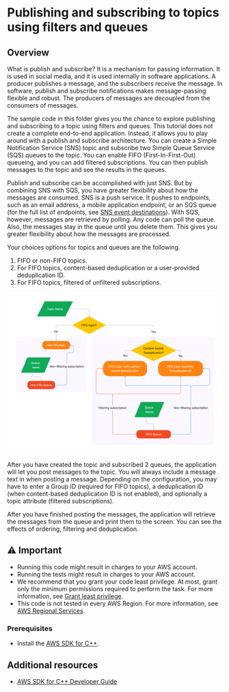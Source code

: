 
# Publishing and subscribing to topics using filters and queues

## Overview

What is publish and subscribe? It is a mechanism for passing information. It is used in social media, and 
it is used internally in software applications. A producer publishes a message, and the subscribers receive 
the message. In software, publish and subscribe notifications makes message-passing flexible and robust. 
The producers of messages are decoupled from the consumers of messages.

The sample code in this folder gives you the chance to explore publishing and subscribing to a topic using 
filters and queues. This tutorial does not create a complete end-to-end application. Instead, it allows 
you to play around with a publish and subscribe architecture.  You can create a Simple Notification 
Service (SNS) topic and subscribe two Simple Queue Service (SQS) queues to the topic. You can 
enable FIFO (First-In-First-Out) queueing, and you can add filtered subscriptions. You can then 
publish messages to the topic and see the results in the queues.

Publish and subscribe can be accomplished with just SNS. But by combining SNS with SQS, you have 
greater flexibility about how the messages are consumed. SNS is a push service. It pushes to 
endpoints, such as an email address, a mobile application endpoint, or an SQS queue (for the 
full list of endpoints, see  [SNS event destinations](https://docs.aws.amazon.com/sns/latest/dg/sns-event-destinations.html)). 
With SQS, however, messages are retrieved by polling. Any code can poll the queue. Also, the 
messages stay in the queue until you delete them. This gives you greater flexibility about 
how the messages are processed.

Your choices options for topics and queues are the following.

1. FIFO or non-FIFO topics.
2. For FIFO topics, content-based deduplication or a user-provided deduplication ID.
3. For FIFO topics, filtered of unfiltered subscriptions.

![diagram of options for topics and queues](images/fifo_topics_diagram.png)

After you have created the topic and subscribed 2 queues, the application will let you post messages 
to the topic. You will always include a message text in when posting a message. Depending on the 
configuration, you may have to enter a Group ID (required for FIFO topics), a deduplication ID 
(when content-based deduplication ID is not enabled), and optionally a topic attribute (filtered 
subscriptions).

After you have finished posting the messages, the application will retrieve the messages from the 
queue and print them to the screen. You can see the effects of ordering, filtering and deduplication.

## ⚠️ Important

* Running this code might result in charges to your AWS account. 
* Running the tests might result in charges to your AWS account.
*  We recommend that you grant your code least privilege. At most, grant only the minimum permissions required to perform the task. For more information, see [Grant least privilege](https://docs.aws.amazon.com/IAM/latest/UserGuide/best-practices.html#grant-least-privilege). 
* This code is not tested in every AWS Region. For more information, see [AWS Regional Services](https://aws.amazon.com/about-aws/global-infrastructure/regional-product-services).

### Prerequisites

* Install the [AWS SDK for C++](https://docs.aws.amazon.com/sdk-for-cpp/v1/developer-guide/getting-started.html).


## Additional resources
* [AWS SDK for C++ Developer Guide](https://docs.aws.amazon.com/sdk-for-cpp/v1/developer-guide/welcome.html) 
